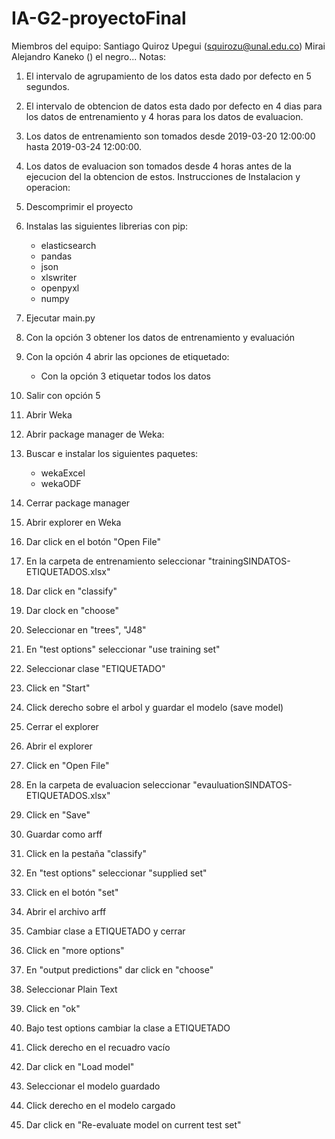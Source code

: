 # IA-G2-proyectoFinal
Miembros del equipo:
	Santiago Quiroz Upegui (squirozu@unal.edu.co)
	Mirai Alejandro Kaneko ()
	el negro...
Notas:
1. El intervalo de agrupamiento de los datos esta dado por defecto en 5 segundos.
2. El intervalo de obtencion de datos esta dado por defecto en 4 dias para los datos de entrenamiento y 4 horas para los datos de evaluacion.
3. Los datos de entrenamiento son tomados desde 2019-03-20 12:00:00 hasta 2019-03-24 12:00:00.
4. Los datos de evaluacion son tomados desde 4 horas antes de la ejecucion del la obtencion de estos.
Instrucciones de Instalacion y operacion:
1. Descomprimir el proyecto
2. Instalas las siguientes librerias con pip:
    - elasticsearch
    - pandas
    - json
    - xlswriter
    - openpyxl
    - numpy
3. Ejecutar main.py
4. Con la opción 3 obtener los datos de entrenamiento y evaluación
5. Con la opción 4 abrir las opciones de etiquetado:
    - Con la opción 3 etiquetar todos los datos
6. Salir con opción 5

7. Abrir Weka
8. Abrir package manager de Weka:
9. Buscar e instalar los siguientes paquetes:
    - wekaExcel
    - wekaODF
10. Cerrar package manager
11. Abrir explorer en Weka
12. Dar click en el botón "Open File"
13. En la carpeta de entrenamiento seleccionar "trainingSINDATOS-ETIQUETADOS.xlsx"
14. Dar click en "classify"     
15. Dar clock en "choose"
16. Seleccionar en "trees", "J48"
17. En "test options" seleccionar "use training set"
18. Seleccionar clase "ETIQUETADO"
19. Click en "Start"
20. Click derecho sobre el arbol y guardar el modelo (save model)
21. Cerrar el explorer
22. Abrir el explorer
23. Click en "Open File"
24. En la carpeta de evaluacion seleccionar "evauluationSINDATOS-ETIQUETADOS.xlsx"
25. Click en "Save"
26. Guardar como arff
27. Click en la pestaña "classify"
28. En "test options" seleccionar "supplied set"
29. Click en el botón "set"
30. Abrir el archivo arff
31. Cambiar clase a ETIQUETADO y cerrar
32. Click en "more options"
33. En "output predictions" dar click en "choose"
34. Seleccionar Plain Text
35. Click en "ok"
36. Bajo test options cambiar la clase a ETIQUETADO
37. Click derecho en el recuadro vacío
38. Dar click en "Load model"
39. Seleccionar el modelo guardado
40. Click derecho en el modelo cargado
41. Dar click en "Re-evaluate model on current test set"	

